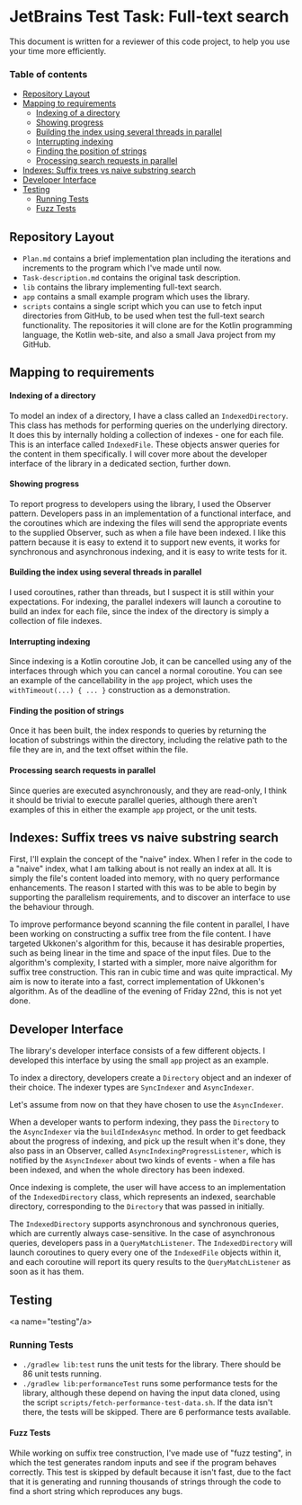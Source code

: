 # JetBrains Test Task: Full-text search

This document is written for a reviewer of this code project, to help you use
your time more efficiently.

### Table of contents

* [Repository Layout](#repository-layout)
* [Mapping to requirements](#mapping-to-requirements)
  * [Indexing of a directory](#indexing-of-a-directory)
  * [Showing progress](#showing-progress)
  * [Building the index using several threads in parallel](#building-the-index-using-several-threads-in-parallel)
  * [Interrupting indexing](#interrupting-indexing)
  * [Finding the position of strings](#finding-the-position-of-strings)
  * [Processing search requests in parallel](#processing-search-requests-in-parallel)
* [Indexes: Suffix trees vs naive substring search](#indexes-suffix-trees-vs-naive-substring-search)
* [Developer Interface](#developer-interface)
* [Testing](#testing)
  * [Running Tests](#running-tests)
  * [Fuzz Tests](#fuzz-tests)

## Repository Layout

<a id="repository-layout"></a>

- `Plan.md` contains a brief implementation plan including the iterations and
  increments to the program which I've made until now.
- `Task-description.md` contains the original task description.
- `lib` contains the library implementing full-text search.
- `app` contains a small example program which uses the library.
- `scripts` contains a single script which you can use to fetch input
  directories from GitHub, to be used when test the full-text search
  functionality. The repositories it will clone are for the Kotlin programming
  language, the Kotlin web-site, and also a small Java project from my GitHub.

## Mapping to requirements

<a name="mapping-to-requirements"></a>

#### Indexing of a directory

<a name="indexing-of-a-directory"></a>

To model an index of a directory, I have a class called an `IndexedDirectory`.
This class has methods for performing queries on the underlying directory. It
does this by internally holding a collection of indexes - one for each file.
This is an interface called `IndexedFile`. These objects answer queries for the
content in them specifically. I will cover more about the developer interface of
the library in a dedicated section, further down.

#### Showing progress

<a name="showing-progress"></a>

To report progress to developers using the library, I used the Observer pattern.
Developers pass in an implementation of a functional interface, and the
coroutines which are indexing the files will send the appropriate events to the
supplied Observer, such as when a file have been indexed. I like this pattern
because it is easy to extend it to support new events, it works for synchronous
and asynchronous indexing, and it is easy to write tests for it.

#### Building the index using several threads in parallel

<a name="building-the-index-using-several-threads-in-parallel"></a>

I used coroutines, rather than threads, but I suspect it is still within your
expectations. For indexing, the parallel indexers will launch a coroutine to
build an index for each file, since the index of the directory is simply a
collection of file indexes.

#### Interrupting indexing

<a name="interrupting-indexing"></a>

Since indexing is a Kotlin coroutine Job, it can be cancelled using any of the
interfaces through which you can cancel a normal coroutine. You can see an
example of the cancellability in the `app` project, which uses the
`withTimeout(...) { ... }` construction as a demonstration.

#### Finding the position of strings

<a name="finding-the-position-of-strings"></a>

Once it has been built, the index responds to queries by returning the location
of substrings within the directory, including the relative path to the file they
are in, and the text offset within the file.

#### Processing search requests in parallel

<a name="processing-search-requests-in-parallel"></a>

Since queries are executed asynchronously, and they are read-only, I think it
should be trivial to execute parallel queries, although there aren't examples of
this in either the example `app` project, or the unit tests.

## Indexes: Suffix trees vs naive substring search

<a name="indexes-suffix-trees-vs-naive-substring-search"></a>

First, I'll explain the concept of the "naive" index. When I refer in the code
to a "naive" index, what I am talking about is not really an index at all. It is
simply the file's content loaded into memory, with no query performance
enhancements. The reason I started with this was to be able to begin by
supporting the parallelism requirements, and to discover an interface to use the
behaviour through.

To improve performance beyond scanning the file content in parallel, I have been
working on constructing a suffix tree from the file content. I have targeted
Ukkonen's algorithm for this, because it has desirable properties, such as being
linear in the time and space of the input files. Due to the algorithm's
complexity, I started with a simpler, more naive algorithm for suffix tree
construction. This ran in cubic time and was quite impractical. My aim is now to
iterate into a fast, correct implementation of Ukkonen's algorithm. As of the
deadline of the evening of Friday 22nd, this is not yet done.

## Developer Interface

<a name="developer-interface"></a>

The library's developer interface consists of a few different objects. I
developed this interface by using the small `app` project as an example.

To index a directory, developers create a `Directory` object and an indexer of
their choice. The indexer types are `SyncIndexer` and `AsyncIndexer`.

Let's assume from now on that they have chosen to use the `AsyncIndexer`.

When a developer wants to perform indexing, they pass the `Directory` to the
`AsyncIndexer` via the `buildIndexAsync` method. In order to get feedback about
the progress of indexing, and pick up the result when it's done, they also pass
in an Observer, called `AsyncIndexingProgressListener`, which is notified by
the `AsyncIndexer` about two kinds of events - when a file has been indexed, and
when the whole directory has been indexed.

Once indexing is complete, the user will have access to an implementation of the
`IndexedDirectory` class, which represents an indexed, searchable directory,
corresponding to the `Directory` that was passed in initially.

The `IndexedDirectory` supports asynchronous and synchronous queries, which are
currently always case-sensitive. In the case of asynchronous queries, developers
pass in a `QueryMatchListener`. The `IndexedDirectory` will launch coroutines to
query every one of the `IndexedFile` objects within it, and each coroutine will
report its query results to the `QueryMatchListener` as soon as it has them.

## Testing

<a name="testing"/a>

### Running Tests

<a name="running-tests"></a>

- `./gradlew lib:test` runs the unit tests for the library. There should be 86
  unit tests running.
- `./gradlew lib:performanceTest` runs some performance tests for the library,
  although these depend on having the input data cloned, using the script
  `scripts/fetch-performance-test-data.sh`. If the data isn't there, the tests
  will be skipped. There are 6 performance tests available.

#### Fuzz Tests

<a name="fuzz-tests"></a>

While working on suffix tree construction, I've made use of "fuzz testing", in
which the test generates random inputs and see if the program behaves correctly.
This test is skipped by default because it isn't fast, due to the fact that it
is generating and running thousands of strings through the code to find a short
string which reproduces any bugs.


